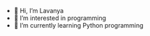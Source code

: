 - 👋 Hi, I’m Lavanya
- 👀 I’m interested in programming
- 🌱 I’m currently learning Python programming


<!---
laya-raam/laya-raam is a ✨ special ✨ repository because its `README.md` (this file) appears on your GitHub profile.
You can click the Preview link to take a look at your changes.
--->
